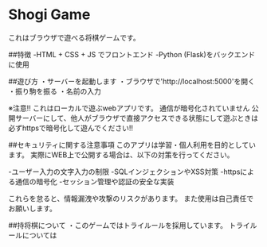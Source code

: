 ﻿# Shogi Game

 これはブラウザで遊べる将棋ゲームです。

 ##特徴
 -HTML + CSS + JS でフロントエンド
 -Python (Flask)をバックエンドに使用

 ##遊び方
 ・サーバーを起動します
 ・ブラウザで'http://localhost:5000'を開く
 ・振り駒を振る
 ・名前の入力

 
 ※注意!!
 これはローカルで遊ぶwebアプリです。
 通信が暗号化されていません
 公開サーバーにして、他人がブラウザで直接アクセスできる状態にして遊ぶときは
 必ずhttpsで暗号化して遊んでください!!


  ##セキュリティに関する注意事項
 このアプリは学習・個人利用を目的としています。
 実際にWEB上で公開する場合は、以下の対策を行ってください。

 -ユーザー入力の文字入力の制限
 -SQLインジェクションやXSS対策
 -httpsによる通信の暗号化
 -セッション管理や認証の安全な実装

 これらを怠ると、情報漏洩や攻撃のリスクがあります。
 また使用は自己責任でお願いします。
 

 ##持将棋について
 ・このゲームではトライルールを採用しています。
 トライルールについては


